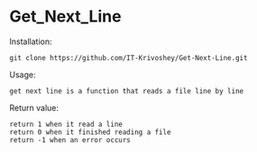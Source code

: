 # Get_Next_Line

Installation:

    git clone https://github.com/IT-Krivoshey/Get-Next-Line.git

Usage:

    get next line is a function that reads a file line by line

Return value:

    return 1 when it read a line
    return 0 when it finished reading a file
    return -1 when an error occurs
